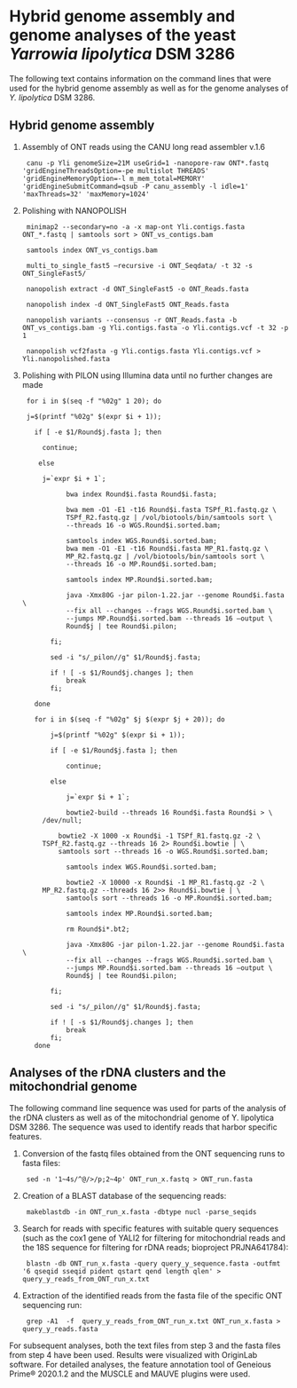 # Hybrid genome assembly and genome analyses of the yeast *Yarrowia lipolytica* DSM 3286
The following text contains information on the command lines that were used for the hybrid genome assembly as well as for the genome analyses of *Y. lipolytica* DSM 3286. 

## Hybrid genome assembly

1. Assembly of ONT reads using the CANU long read assembler v.1.6

        canu -p Yli genomeSize=21M useGrid=1 -nanopore-raw ONT*.fastq 'gridEngineThreadsOption=-pe multislot THREADS' 'gridEngineMemoryOption=-l m_mem_total=MEMORY' 'gridEngineSubmitCommand=qsub -P canu_assembly -l idle=1' 'maxThreads=32' 'maxMemory=1024'

2. Polishing with NANOPOLISH

        minimap2 --secondary=no -a -x map-ont Yli.contigs.fasta ONT_*.fastq | samtools sort > ONT_vs_contigs.bam
        
        samtools index ONT_vs_contigs.bam
        
        multi_to_single_fast5 –recursive -i ONT_Seqdata/ -t 32 -s ONT_SingleFast5/
        
        nanopolish extract -d ONT_SingleFast5 -o ONT_Reads.fasta
        
        nanopolish index -d ONT_SingleFast5 ONT_Reads.fasta
        
        nanopolish variants --consensus -r ONT_Reads.fasta -b ONT_vs_contigs.bam -g Yli.contigs.fasta -o Yli.contigs.vcf -t 32 -p 1
        
        nanopolish vcf2fasta -g Yli.contigs.fasta Yli.contigs.vcf > Yli.nanopolished.fasta

3. Polishing with PILON using Illumina data until no further changes are made

        for i in $(seq -f "%02g" 1 20); do
        
        j=$(printf "%02g" $(expr $i + 1));
        
          if [ -e $1/Round$j.fasta ]; then
          
            continue;
            
           else
           
            j=`expr $i + 1`;

			      bwa index Round$i.fasta Round$i.fasta;

			      bwa mem -O1 -E1 -t16 Round$i.fasta TSPf_R1.fastq.gz \
			      TSPf_R2.fastq.gz | /vol/biotools/bin/samtools sort \
			      --threads 16 -o WGS.Round$i.sorted.bam;

			      samtools index WGS.Round$i.sorted.bam;
			      bwa mem -O1 -E1 -t16 Round$i.fasta MP_R1.fastq.gz \
			      MP_R2.fastq.gz | /vol/biotools/bin/samtools sort \
			      --threads 16 -o MP.Round$i.sorted.bam;

			      samtools index MP.Round$i.sorted.bam;

			      java -Xmx80G -jar pilon-1.22.jar --genome Round$i.fasta \
			      --fix all --changes --frags WGS.Round$i.sorted.bam \
			      --jumps MP.Round$i.sorted.bam --threads 16 –output \
			      Round$j | tee Round$i.pilon;

		      fi;

		      sed -i "s/_pilon//g" $1/Round$j.fasta;

		      if ! [ -s $1/Round$j.changes ]; then
			      break
		      fi;
          
	      done
        
	      for i in $(seq -f "%02g" $j $(expr $j + 20)); do
        
		      j=$(printf "%02g" $(expr $i + 1));

		      if [ -e $1/Round$j.fasta ]; then

			      continue;

		      else

			      j=`expr $i + 1`;

			      bowtie2-build --threads 16 Round$i.fasta Round$i > \ 	
            /dev/null;

		       	bowtie2 -X 1000 -x Round$i -1 TSPf_R1.fastq.gz -2 \ 	
            TSPf_R2.fastq.gz --threads 16 2> Round$i.bowtie | \
		      	samtools sort --threads 16 -o WGS.Round$i.sorted.bam;

			      samtools index WGS.Round$i.sorted.bam;
  
			      bowtie2 -X 10000 -x Round$i -1 MP_R1.fastq.gz -2 \ 	
            MP_R2.fastq.gz --threads 16 2>> Round$i.bowtie | \
			      samtools sort --threads 16 -o MP.Round$i.sorted.bam;

			      samtools index MP.Round$i.sorted.bam;

			      rm Round$i*.bt2;

			      java -Xmx80G -jar pilon-1.22.jar --genome Round$i.fasta \
			      --fix all --changes --frags WGS.Round$i.sorted.bam \
			      --jumps MP.Round$i.sorted.bam --threads 16 –output \
			      Round$j | tee Round$i.pilon;

		      fi;

		      sed -i "s/_pilon//g" $1/Round$j.fasta;

		      if ! [ -s $1/Round$j.changes ]; then
			      break
		      fi;
	      done

## Analyses of the rDNA clusters and the mitochondrial genome
The following command line sequence was used for parts of the analysis of the rDNA clusters as well as of the mitochondrial genome of Y. lipolytica DSM 3286. The sequence was used to identify reads that harbor specific features.

1. Conversion of the fastq files obtained from the ONT sequencing runs to fasta files:

        sed -n '1~4s/^@/>/p;2~4p' ONT_run_x.fastq > ONT_run.fasta
  
2. Creation of a BLAST database of the sequencing reads:

        makeblastdb -in ONT_run_x.fasta -dbtype nucl -parse_seqids
  
3. Search for reads with specific features with suitable query sequences (such as the cox1 gene of YALI2 for filtering for mitochondrial reads and the 18S sequence for filtering for rDNA reads; bioproject PRJNA641784):

        blastn -db ONT_run_x.fasta -query query_y_sequence.fasta -outfmt '6 qseqid sseqid pident qstart qend length qlen' > query_y_reads_from_ONT_run_x.txt
  
4. Extraction of the identified reads from the fasta file of the specific ONT sequencing run:

        grep -A1  -f  query_y_reads_from_ONT_run_x.txt ONT_run_x.fasta > query_y_reads.fasta
  

For subsequent analyses, both the text files from step 3 and the fasta files from step 4 have been used. Results were visualized with OriginLab software. For detailed analyses, the feature annotation tool of Geneious Prime® 2020.1.2 and the MUSCLE and MAUVE plugins were used.
